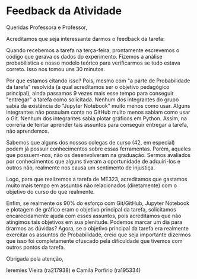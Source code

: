 # Feedback da Atividade

Queridas Professora e Professor,

Acreditamos que seja interessante darmos o feedback da tarefa:

Quando recebemos a tarefa na terça-feira, prontamente escrevemos o código que gerava os dados do experimento. Fizemos a análise probabilística e nosso modelo teórico para verificarmos se tudo estava correto. Isso nos tomou uns 30 minutos.

Por que estamos citando isso? Pois, mesmo com "a parte de Probabilidade da tarefa" resolvida (a qual acreditamos ser o objetivo pedagógico principal), ainda passamos 9 vezes mais esse tempo para conseguir "entregar" a tarefa como solicitada. Nenhum dos integrantes do grupo sabia da existência do "Jupyter Notebook" muito menos como usar. Alguns integrantes não possuíam conta no GitHub muito menos sabiam como usar o Git. Nenhum dos integrantes sabia plotar gráficos em Python. Assim, na correria de tentar aprender tais assuntos para conseguir entregar a tarefa, não aprendemos.

Sabemos que alguns dos nossos colegas de curso (42, em especial) podem já possuir conhecimentos sobre essas ferramentas. Porém, aqueles que possuem-nos, não os desenvolveram na graduação. Sermos avaliados por conhecimentos que alguns tiveram a oportunidade de adquiri-los e outros não, realmente nos causa um sentimento de injustiça.

Logo, para que realizemos a tarefa de ME323, acreditamos que gastamos muito mais tempo em assuntos não relacionados (diretamente) com o objetivo do curso do que realmente.

Enfim, se realmente os 90% do esforço com Git/GitHub, Jupyter Notebook e plotagem de gráfico eram o objetivo principal da tarefa, solicitamos encarecidamente ajuda com esses assuntos, pois acreditamos que não atingimos tais objetivos em sua plenitude. Podemos marcar um dia para tirarmos as dúvidas? Agora, se o objetivo principal da tarefa era realmente exercitar os assuntos de Probabilidade, creio que seja importante dizermos que isso foi completamente ofuscado pela dificuldade que tivemos com outros pontos da tarefa.

Obrigada pela atenção,

Ieremies Vieira (ra217938) e Camila Porfírio (ra195334)
